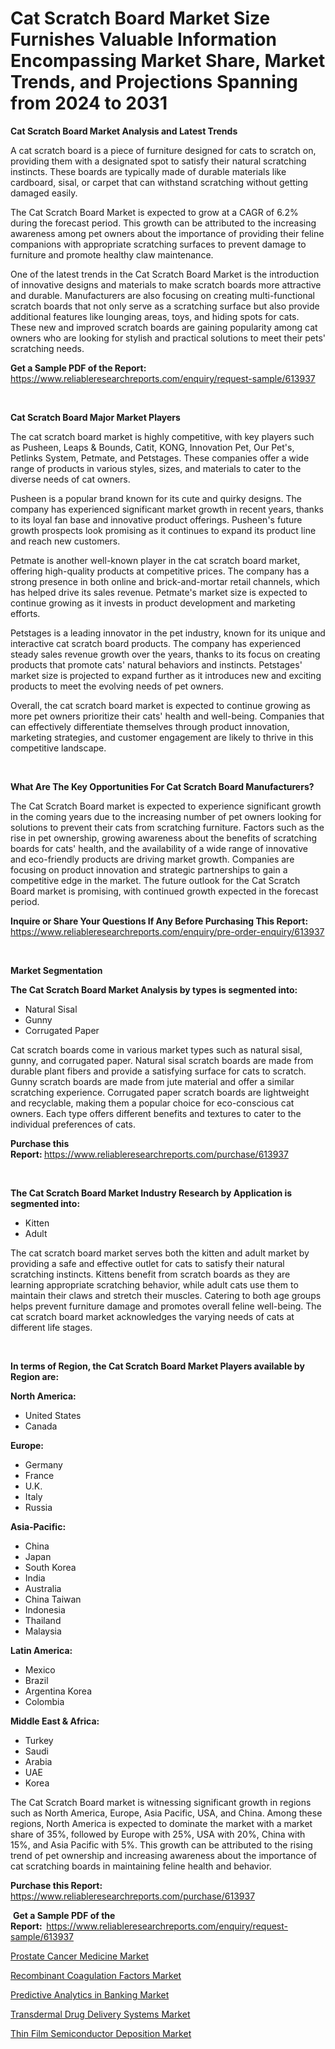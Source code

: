 <p><h1>Cat Scratch Board Market Size Furnishes Valuable Information Encompassing Market Share, Market Trends, and Projections Spanning from 2024 to 2031</h1></p><p><strong>Cat Scratch Board Market Analysis and Latest Trends</strong></p>
<p><p>A cat scratch board is a piece of furniture designed for cats to scratch on, providing them with a designated spot to satisfy their natural scratching instincts. These boards are typically made of durable materials like cardboard, sisal, or carpet that can withstand scratching without getting damaged easily. </p><p>The Cat Scratch Board Market is expected to grow at a CAGR of 6.2% during the forecast period. This growth can be attributed to the increasing awareness among pet owners about the importance of providing their feline companions with appropriate scratching surfaces to prevent damage to furniture and promote healthy claw maintenance. </p><p>One of the latest trends in the Cat Scratch Board Market is the introduction of innovative designs and materials to make scratch boards more attractive and durable. Manufacturers are also focusing on creating multi-functional scratch boards that not only serve as a scratching surface but also provide additional features like lounging areas, toys, and hiding spots for cats. These new and improved scratch boards are gaining popularity among cat owners who are looking for stylish and practical solutions to meet their pets' scratching needs.</p></p>
<p><strong>Get a Sample PDF of the Report:&nbsp;</strong> <a href="https://www.reliableresearchreports.com/enquiry/request-sample/613937">https://www.reliableresearchreports.com/enquiry/request-sample/613937</a></p>
<p>&nbsp;</p>
<p><strong>Cat Scratch Board Major Market Players</strong></p>
<p><p>The cat scratch board market is highly competitive, with key players such as Pusheen, Leaps & Bounds, Catit, KONG, Innovation Pet, Our Pet's, Petlinks System, Petmate, and Petstages. These companies offer a wide range of products in various styles, sizes, and materials to cater to the diverse needs of cat owners.</p><p>Pusheen is a popular brand known for its cute and quirky designs. The company has experienced significant market growth in recent years, thanks to its loyal fan base and innovative product offerings. Pusheen's future growth prospects look promising as it continues to expand its product line and reach new customers.</p><p>Petmate is another well-known player in the cat scratch board market, offering high-quality products at competitive prices. The company has a strong presence in both online and brick-and-mortar retail channels, which has helped drive its sales revenue. Petmate's market size is expected to continue growing as it invests in product development and marketing efforts.</p><p>Petstages is a leading innovator in the pet industry, known for its unique and interactive cat scratch board products. The company has experienced steady sales revenue growth over the years, thanks to its focus on creating products that promote cats' natural behaviors and instincts. Petstages' market size is projected to expand further as it introduces new and exciting products to meet the evolving needs of pet owners.</p><p>Overall, the cat scratch board market is expected to continue growing as more pet owners prioritize their cats' health and well-being. Companies that can effectively differentiate themselves through product innovation, marketing strategies, and customer engagement are likely to thrive in this competitive landscape.</p></p>
<p>&nbsp;</p>
<p><strong>What Are The Key Opportunities For Cat Scratch Board Manufacturers?</strong></p>
<p><p>The Cat Scratch Board market is expected to experience significant growth in the coming years due to the increasing number of pet owners looking for solutions to prevent their cats from scratching furniture. Factors such as the rise in pet ownership, growing awareness about the benefits of scratching boards for cats' health, and the availability of a wide range of innovative and eco-friendly products are driving market growth. Companies are focusing on product innovation and strategic partnerships to gain a competitive edge in the market. The future outlook for the Cat Scratch Board market is promising, with continued growth expected in the forecast period.</p></p>
<p><strong>Inquire or Share Your Questions If Any Before Purchasing This Report:</strong> <a href="https://www.reliableresearchreports.com/enquiry/pre-order-enquiry/613937">https://www.reliableresearchreports.com/enquiry/pre-order-enquiry/613937</a></p>
<p>&nbsp;</p>
<p><strong>Market Segmentation</strong></p>
<p><strong>The Cat Scratch Board Market Analysis by types is segmented into:</strong></p>
<p><ul><li>Natural Sisal</li><li>Gunny</li><li>Corrugated Paper</li></ul></p>
<p><p>Cat scratch boards come in various market types such as natural sisal, gunny, and corrugated paper. Natural sisal scratch boards are made from durable plant fibers and provide a satisfying surface for cats to scratch. Gunny scratch boards are made from jute material and offer a similar scratching experience. Corrugated paper scratch boards are lightweight and recyclable, making them a popular choice for eco-conscious cat owners. Each type offers different benefits and textures to cater to the individual preferences of cats.</p></p>
<p><strong>Purchase this Report:&nbsp;</strong><a href="https://www.reliableresearchreports.com/purchase/613937">https://www.reliableresearchreports.com/purchase/613937</a></p>
<p>&nbsp;</p>
<p><strong>The Cat Scratch Board Market Industry Research by Application is segmented into:</strong></p>
<p><ul><li>Kitten</li><li>Adult</li></ul></p>
<p><p>The cat scratch board market serves both the kitten and adult market by providing a safe and effective outlet for cats to satisfy their natural scratching instincts. Kittens benefit from scratch boards as they are learning appropriate scratching behavior, while adult cats use them to maintain their claws and stretch their muscles. Catering to both age groups helps prevent furniture damage and promotes overall feline well-being. The cat scratch board market acknowledges the varying needs of cats at different life stages.</p></p>
<p>&nbsp;</p>
<p><strong>In terms of Region, the Cat Scratch Board Market Players available by Region are:</strong></p>
<p>
    <p> <strong> North America: </strong>
        <ul>
            <li>United States</li>
            <li>Canada</li>
        </ul>
        </p> 
    <p> <strong> Europe: </strong>
        <ul>
            <li>Germany</li>
            <li>France</li>
            <li>U.K.</li>
            <li>Italy</li>
            <li>Russia</li>
        </ul>
        </p> 
    <p> <strong> Asia-Pacific: </strong>
        <ul>
            <li>China</li>
            <li>Japan</li>
            <li>South Korea</li>
            <li>India</li>
            <li>Australia</li>
            <li>China Taiwan</li>
            <li>Indonesia</li>
            <li>Thailand</li>
            <li>Malaysia</li>
        </ul>
        </p> 
    <p> <strong> Latin America: </strong>
        <ul>
            <li>Mexico</li>
            <li>Brazil</li>
            <li>Argentina Korea</li>
            <li>Colombia</li>
        </ul>
        </p> 
    <p> <strong> Middle East & Africa: </strong>
        <ul>
            <li>Turkey</li>
            <li>Saudi</li>
            <li>Arabia</li>
            <li>UAE</li>
            <li>Korea</li>
        </ul>
    </p>
    </p>
<p><p>The Cat Scratch Board market is witnessing significant growth in regions such as North America, Europe, Asia Pacific, USA, and China. Among these regions, North America is expected to dominate the market with a market share of 35%, followed by Europe with 25%, USA with 20%, China with 15%, and Asia Pacific with 5%. This growth can be attributed to the rising trend of pet ownership and increasing awareness about the importance of cat scratching boards in maintaining feline health and behavior.</p></p>
<p><strong>Purchase this Report: </strong><a href="https://www.reliableresearchreports.com/purchase/613937">https://www.reliableresearchreports.com/purchase/613937</a></p>
<p>&nbsp;<strong>Get a Sample PDF of the Report:&nbsp;&nbsp;</strong><a href="https://www.reliableresearchreports.com/enquiry/request-sample/613937">https://www.reliableresearchreports.com/enquiry/request-sample/613937</a></p>
<p><strong></strong></p>
<p><p><a href="https://medium.com/@craigholmes62/prostate-cancer-medicine-nbsp-market-focuses-on-market-share-size-and-projected-forecast-till-2031-0946ea0322e7">Prostate Cancer Medicine Market</a></p><p><a href="https://medium.com/@craigholmes62/recombinant-coagulation-factors-market-comprehensive-assessment-by-type-application-and-8947d7324ae6">Recombinant Coagulation Factors Market</a></p><p><a href="https://medium.com/@craigholmes62/decoding-predictive-analytics-in-banking-market-metrics-market-share-trends-and-growth-patterns-e532cf7c41c4">Predictive Analytics in Banking Market</a></p><p><a href="https://medium.com/@craigholmes62/transdermal-drug-delivery-systems-market-insight-market-trends-growth-forecasted-from-2024-to-3a4db049595d">Transdermal Drug Delivery Systems Market</a></p><p><a href="https://medium.com/p/8938803e386f/edit">Thin Film Semiconductor Deposition Market</a></p></p>